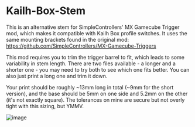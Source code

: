 # Kailh-Box-Stem



This is an alternative stem for SimpleControllers' MX Gamecube Trigger mod, which makes it compatible with Kailh Box profile switches. It uses the same mounting brackets found in the original mod: https://github.com/SimpleControllers/MX-Gamecube-Triggers

This mod requires you to trim the trigger barrel to fit, which leads to some variability in stem length. There are two files available - a longer and a shorter one - you may need to try both to see which one fits better. You can also just print a long one and trim it down.

Your print should be roughly ~13mm long in total (~9mm for the short version), and the base should be 5mm on one side and 5.2mm on the other (it's not exactly square). The tolerances on mine are secure but not overly tight with this sizing, but YMMV.

![image](https://github.com/smokedem/GCTrigger-Kailh-Box/assets/112223191/bc4f3ede-f74a-44fa-b1bf-8a903617e06c)
